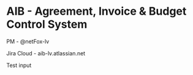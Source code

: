 # AIB - Agreement, Invoice & Budget Control System

PM - @netFox-lv

Jira Cloud - aib-lv.atlassian.net


Test input
